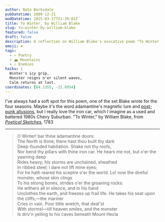 ```yaml
---
author: Nate Barksdale
pubDatetime: 2009-12-21
modDatetime: 2025-03-17T21:39:02Z
title: To Winter, by William Blake
slug: to-winter-by-william-blake
featured: false
draft: false
description: A reflection on William Blake's evocative poem "To Winter," which captures the essence of the season and the power of nature.
emoji: ❄️
tags:
  - ✍️ Poetry
  - 🏔️ Mountains
  - ⚔️ Enemies
haiku: |
  Winter's icy grip,  
  Monster reigns o'er silent waves,  
  Calm returns at last.
coordinates: [64.1355, -21.8954]
---
```


I've always had a soft spot for this poem, one of the set Blake wrote for the four seasons. Maybe it's the word adamantine's magnetic lure and [post-punk allusions](http://en.wikipedia.org/wiki/Adam_Ant), but I really love the iron car, which I imagine as a used and battered 1980s Chevy Suburban. "To Winter," by William Blake, from [_Poetical Sketches_](http://books.google.com/books?id=uF8CAAAAQAAJ&dq=%22poetical+sketches%22+site:books.google.com&printsec=frontcover&source=bl&ots=Z1RcZCJxsP&sig=l86Kt193Dj9GCuve3H81lcUdl0s&hl=en&ei=CecvS_3YII7isQPd7-HWAw&sa=X&oi=book_result&ct=result&resnum=1&ved=0CAgQ6AEwAA#v=onepage&q=&f=false), 1783

---

> O Winter! bar thine adamantine doors:  
>  The North is thine; there hast thou built thy dark  
>  Deep-founded habitation. Shake not thy roofs,  
>  Nor bend thy pillars with thine iron car. He hears me not, but o'er the yawning deep  
>  Rides heavy; his storms are unchained, sheathed  
>  In ribbed steel; I dare not lift mine eyes;  
>  For he hath reared his sceptre o'er the world. Lo! now the direful monster, whose skin clings  
>  To his strong bones, strides o'er the groaning rocks:  
>  He withers all in silence, and in his hand  
>  Unclothes the earth, and freezes up frail life. He takes his seat upon the cliffs,—the mariner  
>  Cries in vain. Poor little wretch, that deal'st  
>  With storms!—till heaven smiles, and the monster  
>  Is driv'n yelling to his caves beneath Mount Hecla
